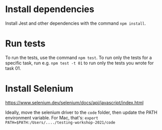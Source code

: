 # Install dependencies
Install Jest and other dependencies with the command `npm install`.

# Run tests
To run the tests, use the command `npm test`. To run only the tests for a specific task, run e.g. `npm test -t 01` to run only the tests you wrote for task 01.

# Install Selenium

https://www.selenium.dev/selenium/docs/api/javascript/index.html

Ideally, move the selenium driver to the `code` folder, then update the PATH environment variable. For Mac, that's: `export PATH=$PATH:/Users/..../testing-workshop-2021/code`